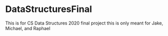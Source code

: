 # DataStructuresFinal
This is for CS Data Structures 2020 final project
this is only meant for Jake, Michael, and Raphael
